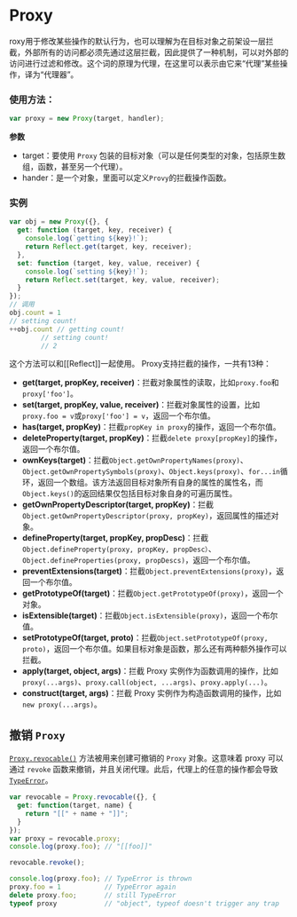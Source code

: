 # Proxy

roxy用于修改某些操作的默认行为，也可以理解为在目标对象之前架设一层拦截，外部所有的访问都必须先通过这层拦截，因此提供了一种机制，可以对外部的访问进行过滤和修改。这个词的原理为代理，在这里可以表示由它来“代理”某些操作，译为“代理器”。

### 使用方法：
```js
var proxy = new Proxy(target, handler);
```
**参数**
- target：要使用 `Proxy` 包装的目标对象（可以是任何类型的对象，包括原生数组，函数，甚至另一个代理）。
- hander：是一个对象，里面可以定义`Provy`的拦截操作函数。
### 实例
```js
var obj = new Proxy({}, {
  get: function (target, key, receiver) {
    console.log(`getting ${key}!`); 
    return Reflect.get(target, key, receiver);
  },
  set: function (target, key, value, receiver) {
    console.log(`setting ${key}!`); 
    return Reflect.set(target, key, value, receiver);
  }
});
// 调用
obj.count = 1
// setting count!
++obj.count // getting count! 
		// setting count! 
		// 2
```
这个方法可以和[[Reflect]]一起使用。
Proxy支持拦截的操作，一共有13种：

-   **get(target, propKey, receiver)**：拦截对象属性的读取，比如`proxy.foo`和`proxy['foo']`。
-   **set(target, propKey, value, receiver)**：拦截对象属性的设置，比如`proxy.foo = v`或`proxy['foo'] = v`，返回一个布尔值。
-   **has(target, propKey)**：拦截`propKey in proxy`的操作，返回一个布尔值。
-   **deleteProperty(target, propKey)**：拦截`delete proxy[propKey]`的操作，返回一个布尔值。
-   **ownKeys(target)**：拦截`Object.getOwnPropertyNames(proxy)`、`Object.getOwnPropertySymbols(proxy)`、`Object.keys(proxy)`、`for...in`循环，返回一个数组。该方法返回目标对象所有自身的属性的属性名，而`Object.keys()`的返回结果仅包括目标对象自身的可遍历属性。
-   **getOwnPropertyDescriptor(target, propKey)**：拦截`Object.getOwnPropertyDescriptor(proxy, propKey)`，返回属性的描述对象。
-   **defineProperty(target, propKey, propDesc)**：拦截`Object.defineProperty(proxy, propKey, propDesc）`、`Object.defineProperties(proxy, propDescs)`，返回一个布尔值。
-   **preventExtensions(target)**：拦截`Object.preventExtensions(proxy)`，返回一个布尔值。
-   **getPrototypeOf(target)**：拦截`Object.getPrototypeOf(proxy)`，返回一个对象。
-   **isExtensible(target)**：拦截`Object.isExtensible(proxy)`，返回一个布尔值。
-   **setPrototypeOf(target, proto)**：拦截`Object.setPrototypeOf(proxy, proto)`，返回一个布尔值。如果目标对象是函数，那么还有两种额外操作可以拦截。
-   **apply(target, object, args)**：拦截 Proxy 实例作为函数调用的操作，比如`proxy(...args)`、`proxy.call(object, ...args)`、`proxy.apply(...)`。
-   **construct(target, args)**：拦截 Proxy 实例作为构造函数调用的操作，比如`new proxy(...args)`。

## 撤销 `Proxy`

[`Proxy.revocable()`](https://developer.mozilla.org/zh-CN/docs/Web/JavaScript/Reference/Global_Objects/Proxy/revocable) 方法被用来创建可撤销的 `Proxy` 对象。这意味着 proxy 可以通过 `revoke` 函数来撤销，并且关闭代理。此后，代理上的任意的操作都会导致[`TypeError`](https://developer.mozilla.org/zh-CN/docs/Web/JavaScript/Reference/Global_Objects/TypeError)。

```js
var revocable = Proxy.revocable({}, {
  get: function(target, name) {
    return "[[" + name + "]]";
  }
});
var proxy = revocable.proxy;
console.log(proxy.foo); // "[[foo]]"

revocable.revoke();

console.log(proxy.foo); // TypeError is thrown
proxy.foo = 1           // TypeError again
delete proxy.foo;       // still TypeError
typeof proxy            // "object", typeof doesn't trigger any trap
```